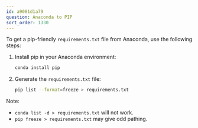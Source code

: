 ```yaml
---
id: a9081d1a79
question: Anaconda to PIP
sort_order: 1330
---
```


To get a pip-friendly `requirements.txt` file from Anaconda, use the following steps:

1. Install pip in your Anaconda environment:
   ```bash
   conda install pip
   ```
2. Generate the `requirements.txt` file:
   ```bash
   pip list --format=freeze > requirements.txt
   ```

Note:
- `conda list -d > requirements.txt` will not work.
- `pip freeze > requirements.txt` may give odd pathing.